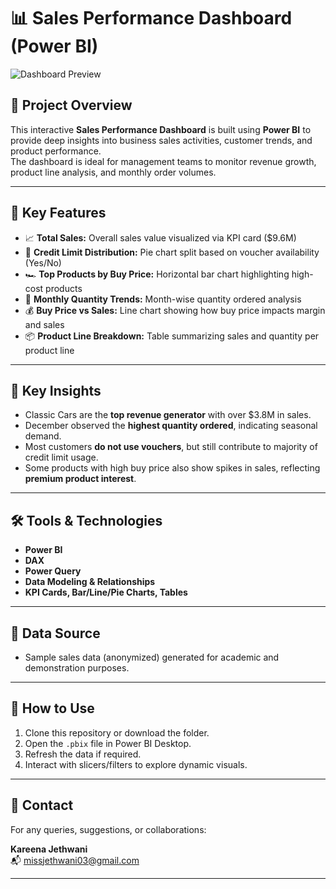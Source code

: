 # 📊 Sales Performance Dashboard (Power BI)

![Dashboard Preview](./sales_DA.png)

## 📝 Project Overview

This interactive **Sales Performance Dashboard** is built using **Power BI** to provide deep insights into business sales activities, customer trends, and product performance.  
The dashboard is ideal for management teams to monitor revenue growth, product line analysis, and monthly order volumes.

---

## 📌 Key Features

- 📈 **Total Sales:** Overall sales value visualized via KPI card ($9.6M)
- 🧾 **Credit Limit Distribution:** Pie chart split based on voucher availability (Yes/No)
- 🏎️ **Top Products by Buy Price:** Horizontal bar chart highlighting high-cost products
- 📅 **Monthly Quantity Trends:** Month-wise quantity ordered analysis
- 💰 **Buy Price vs Sales:** Line chart showing how buy price impacts margin and sales
- 📦 **Product Line Breakdown:** Table summarizing sales and quantity per product line


---

## 🧠 Key Insights

- Classic Cars are the **top revenue generator** with over $3.8M in sales.
- December observed the **highest quantity ordered**, indicating seasonal demand.
- Most customers **do not use vouchers**, but still contribute to majority of credit limit usage.
- Some products with high buy price also show spikes in sales, reflecting **premium product interest**.

---

## 🛠 Tools & Technologies

- **Power BI**
- **DAX**
- **Power Query**
- **Data Modeling & Relationships**
- **KPI Cards, Bar/Line/Pie Charts, Tables**

---

## 📁 Data Source

- Sample sales data (anonymized) generated for academic and demonstration purposes.

---

## 📌 How to Use

1. Clone this repository or download the folder.
2. Open the `.pbix` file in Power BI Desktop.
3. Refresh the data if required.
4. Interact with slicers/filters to explore dynamic visuals.

---

## 📧 Contact

For any queries, suggestions, or collaborations:

**Kareena Jethwani**  
📬 missjethwani03@gmail.com  


---



